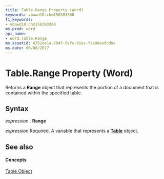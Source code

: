 ```yaml
---
title: Table.Range Property (Word)
keywords: vbawd10.chm156303360
f1_keywords:
- vbawd10.chm156303360
ms.prod: word
api_name:
- Word.Table.Range
ms.assetid: 6352ee1a-7047-5efe-91ec-faa90eedcd0c
ms.date: 06/08/2017
---
```



# Table.Range Property (Word)

Returns a **Range** object that represents the portion of a document that is contained within the specified table.


## Syntax

 _expression_ . **Range**

 _expression_ Required. A variable that represents a **[Table](table-object-word.md)** object.


## See also


#### Concepts


[Table Object](table-object-word.md)


